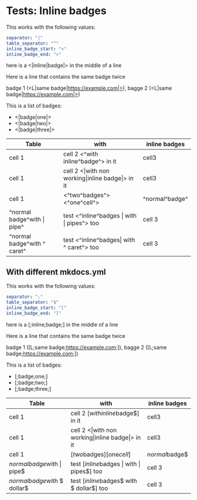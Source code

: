 # Tests: Inline badges

This works with the following values:
```yaml
separator: "|"
table_separator: "^"
inline_badge_start: "<"
inline_badge_end: ">"
```

here is a <|inline|badge|> in the middle of a line

Here is a line that contains the same badge twice

badge 1 (<L|same badge|https://example.com|>), bagge 2 (<L|same badge|https://example.com|>)

This is a list of badges:

- <|badge|one|>
- <|badge|two|>
- <|badge|three|>

Table|with|inline badges
---|---|---
cell 1 |cell 2 <^with inline^badge^> in it | cell3
cell 1 |cell 2 <\|with non working\|inline badge\|> in it | cell3
cell 1 | <^two^badges^> <^one^cell^> | ^normal^badge^
^normal badge^with \| pipe^ | test <^inline^badges \| with \| pipes^> too | cell 3
^normal badge^with \^ caret^ | test <^inline^badges\| with \^ caret^> too | cell 3

## With different mkdocs.yml

This works with the following values:
```yaml
separator: ";"
table_separator: "$"
inline_badge_start: "["
inline_badge_end: "]"
```

here is a [;inline;badge;] in the middle of a line

Here is a line that contains the same badge twice

badge 1 ([L;same badge;https://example.com;]), bagge 2 ([L;same badge;https://example.com;])

This is a list of badges:

- [;badge;one;]
- [;badge;two;]
- [;badge;three;]

Table|with|inline badges
---|---|---
cell 1 |cell 2 [$with inline$badge$] in it | cell3
cell 1 |cell 2 <\|with non working\|inline badge\|> in it | cell3
cell 1 | [$two$badges$] [$one$cell$] | $normal$badge$
$normal badge$with \| pipe$ | test [$inline$badges \| with \| pipes$] too | cell 3
$normal badge$with \$ dollar$ | test [$inline$badges\$ with \$ dollar$] too | cell 3

